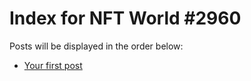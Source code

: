 # Index for NFT World #2960
Posts will be displayed in the order below:

- [Your first post](./001-first.md)

